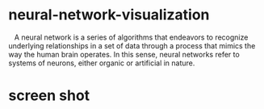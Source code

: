 # neural-network-visualization
<p> &nbsp; &nbsp;A neural network is a series of algorithms that endeavors to recognize underlying relationships in a set of data through a process that mimics the way the human brain operates. In this sense, neural networks refer to systems of neurons, either organic or artificial in nature.
</p>
<h1> screen shot </h1>
